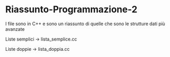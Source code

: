 # Riassunto-Programmazione-2

I file sono in C++ e sono un riassunto di quelle che sono le strutture dati più avanzate

Liste semplici -> lista_semplice.cc

Liste doppie -> lista_doppia.cc